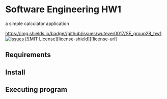 # Software Engineering HW1
a simple calculator application

<!-- SHIELDS -->

https://img.shields.io/badge//github/issues/wutever0017/SE_group28_hw1
[![Issues][issues-shield]][issues-url]
[![MIT License][license-shield]][license-url]

## Requirements

## Install

## Executing program


<!-- links -->
[issues-shield]:https://img.shields.io/badge/github/issues/wutever0017/SE_group28_hw1
[issues-url]:https://github.com/wutever0017/SE_group28_hw1/issues
